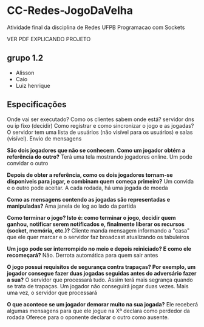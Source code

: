 # CC-Redes-JogoDaVelha
Atividade final da disciplina de Redes UFPB Programacao com Sockets

VER PDF EXPLICANDO PROJETO


## grupo 1.2
- Alisson
- Caio
- Luiz henrique


## Especificações
Onde vai ser executado? Como os clientes sabem onde está?
    servidor dns ou ip fixo (decidir)
Como registrar e como sincronizar o jogo e as jogadas?
    O servidor tem uma lista de usuários (não visível para os usuários) e salas (visível). Envio de mensagens

**São dois jogadores que não se conhecem. Como um jogador obtém a referência do outro?**
    Terá uma tela mostrando jogadores online. Um pode convidar o outro


**Depois de obter a referência, como os dois jogadores tornam-se disponíveis para jogar, e combinam quem começa primeiro?**
    Um convida e o outro pode aceitar.
    A cada rodada, há uma jogada de moeda

**Como as mensagens contendo as jogadas são representadas e manipuladas?**
    Ama janela de log ao lado da partida


**Como terminar o jogo? Isto é: como terminar o jogo, decidir quem ganhou, notificar serem notificados e, finalmente liberar os recursos (socket, memória, etc.)?**
    Cliente manda mensagem informando a "casa" que ele quer marcar e o servidor faz broadcast atualizando os tabuleiros



**Um jogo pode ser interrompido no meio e depois reiniciado? E como ele recomeçará?**
    Não. Derrota automática para quem sair antes
    
**O jogo possui requisitos de segurança contra trapaças? Por exemplo, um jogador consegue fazer duas jogadas seguidas antes do adversário fazer a sua?**
    O servidor que processará tudo. Assim terá mais segrança quando se trata de trapaças.
    Um jogador não conseguirá jogar duas vezes. Mais uma vez, o servidor que processará
    
**O que acontece se um jogador demorar muito na sua jogada?**
    Ele receberá algumas mensagens para que ele jogue na Xª declara como perdedor da rodada
    Oferece para o oponente declarar o outro como ausente.